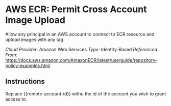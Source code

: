 # AWS ECR: Permit Cross Account Image Upload
Allow any principal in an AWS account to connect to ECR resource and upload images with any tag

*Cloud Provider:* Amazon Web Services
*Type:* Identity-Based
*Referenced From:* https://docs.aws.amazon.com/AmazonECR/latest/userguide/repository-policy-examples.html

## Instructions
Replace {{remote-account-id}} withe the id of the account you wish to grant access to.